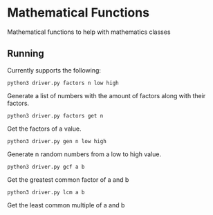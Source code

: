 # Mathematical Functions

Mathematical functions to help with mathematics classes

## Running

Currently supports the following:

`python3 driver.py factors n low high`

Generate a list of numbers with the amount of factors along with their factors.

`python3 driver.py factors get n`

Get the factors of a value.

`python3 driver.py gen n low high`

Generate n random numbers from a low to high value.

`python3 driver.py gcf a b`

Get the greatest common factor of a and b

`python3 driver.py lcm a b`

Get the least common multiple of a and b
